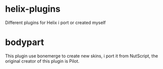 # helix-plugins
Different plugins for Helix i port or created myself


# bodypart

This plugin use bonemerge to create new skins, i port it from NutScript, the original creator of this plugin is Pilot.
